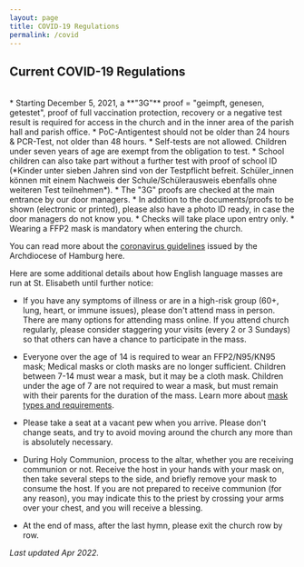 ```yaml
---
layout: page
title: COVID-19 Regulations
permalink: /covid
---
```


## Current COVID-19 Regulations
<br/>
* Starting December 5, 2021, a **"3G"** proof = "geimpft,
genesen, getestet", proof of full vaccination protection, recovery or a negative test result is required for access in the church and in the inner area of the parish hall and parish office.
* PoC-Antigentest should not be older than 24 hours &amp; PCR-Test, not older than 48 hours. 
* Self-tests are not allowed. Children under seven years of age are exempt from the obligation to test. 
* School children can also take part without a further test with proof of school ID (*Kinder unter sieben Jahren sind von der Testpflicht befreit. Schüler_innen können mit einem Nachweis der Schule/Schülerausweis ebenfalls ohne weiteren Test teilnehmen*). 
* The &quot;3G&quot; proofs are checked at the main entrance by our door managers. 
* In addition to the documents/proofs to be shown (electronic or printed), please also have a photo ID ready, in case the door managers do not know you. 
* Checks will take place upon entry only. 
* Wearing a FFP2 mask is mandatory when entering the church. 

You can read more about the [coronavirus guidelines](https://www.erzbistum-hamburg.de/Themenbereich-Corona_Coronavirus-Erzbistum-Hamburg) issued by the Archdiocese of Hamburg here.

Here are some additional details about how English language masses are run at St. Elisabeth until further notice:

* If you have any symptoms of illness or are in a high-risk group (60+, lung, heart, or immune issues), please don't attend mass in person.
There are many options for attending mass online.
If you attend church regularly, please consider staggering your visits (every 2 or 3 Sundays) so that others can have a chance to participate in the mass.

* Everyone over the age of 14 is required to wear an FFP2/N95/KN95 mask; Medical masks or cloth masks are no longer sufficient.
Children between 7-14 must wear a mask, but it may be a cloth mask.
Children under the age of 7 are not required to wear a mask, but must remain with their parents for the duration of the mass.
Learn more about [mask types and requirements](https://www.hamburg.de/corona-maske/14847194/medizinische-masken/).

* Please take a seat at a vacant pew when you arrive.
Please don't change seats, and try to avoid moving around the church any more than is absolutely necessary.

* During Holy Communion, process to the altar, whether you are receiving communion or not.
Receive the host in your hands with your mask on, then take several steps to the side, and briefly remove your mask to consume the host.
If you are not prepared to receive communion (for any reason), you may indicate this to the priest by crossing your arms over your chest, and you will receive a blessing.

* At the end of mass, after the last hymn, please exit the church row by row.

*Last updated Apr 2022.*
